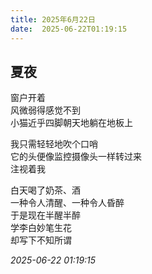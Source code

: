 ```yaml
---
title: 2025年6月22日 
date:  2025-06-22T01:19:15
---
```


## 夏夜

窗户开着  
风微弱得感觉不到  
小猫近乎四脚朝天地躺在地板上

我只需轻轻地吹个口哨  
它的头便像监控摄像头一样转过来  
注视着我

<!-- more -->

白天喝了奶茶、酒  
一种令人清醒、一种令人昏醉  
于是现在半醒半醉  
学李白妙笔生花  
却写下不知所谓  


*2025-06-22 01:19:15*
